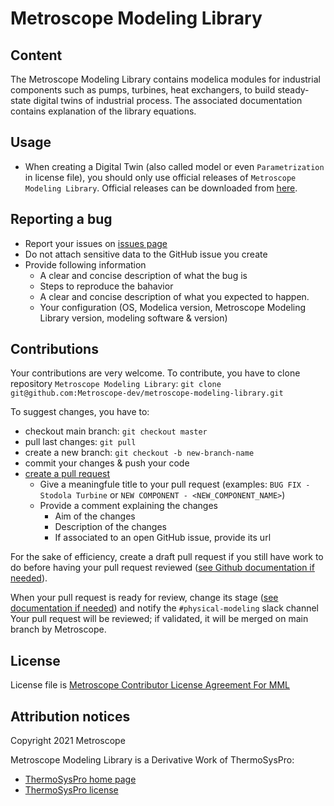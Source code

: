 # Metroscope Modeling Library

## Content

 The Metroscope Modeling Library contains modelica modules for industrial components such as pumps, turbines, heat exchangers, to build steady-state digital twins of industrial process. The associated documentation contains explanation of the library equations. 

## Usage

- When creating a Digital Twin (also called model or even `Parametrization` in license file), you should only use official releases of `Metroscope Modeling Library`. Official releases can be downloaded from [here](https://github.com/Metroscope-dev/metroscope-modeling-library/releases).

## Reporting a bug

- Report your issues on [issues page](https://github.com/Metroscope-dev/metroscope-modeling-library/issues)
- Do not attach sensitive data to the GitHub issue you create
- Provide following information
  - A clear and concise description of what the bug is
  - Steps to reproduce the bahavior
  - A clear and concise description of what you expected to happen.
  - Your configuration (OS, Modelica version, Metroscope Modeling Library version, modeling software & version)

## Contributions

Your contributions are very welcome. To contribute, you have to clone repository `Metroscope Modeling Library`: `git clone git@github.com:Metroscope-dev/metroscope-modeling-library.git`

To suggest changes, you have to:
- checkout main branch: `git checkout master`
- pull last changes: `git pull`
- create a new branch: `git checkout -b new-branch-name`
- commit your changes & push your code
- [create a pull request](https://github.com/Metroscope-dev/metroscope-modeling-library/pulls)
  - Give a meaningfule title to your pull request (examples: `BUG FIX - Stodola Turbine` or `NEW COMPONENT - <NEW_COMPONENT_NAME>`)
  - Provide a comment explaining the changes
    - Aim of the changes
    - Description of the changes
    - If associated to an open GitHub issue, provide its url

For the sake of efficiency, create a draft pull request if you still have work to do before having your pull request reviewed ([see Github documentation if needed](https://docs.github.com/en/github/collaborating-with-issues-and-pull-requests/creating-a-pull-request)).

When your pull request is ready for review, change its stage ([see documentation if needed](https://docs.github.com/en/github/collaborating-with-issues-and-pull-requests/changing-the-stage-of-a-pull-request)) and notify the `#physical-modeling` slack channel Your pull request will be reviewed; if validated, it will be merged on main branch by Metroscope.

## License

License file is [Metroscope Contributor License Agreement For MML](Metroscope_contributor_license_agreement_for_mml.docx)

## Attribution notices

Copyright 2021 Metroscope

Metroscope Modeling Library is a Derivative Work of ThermoSysPro:
- [ThermoSysPro home page](https://thermosyspro.com)
- [ThermoSysPro license](https://github.com/ThermoSysPro/ThermoSysPro/blob/master/LICENSE.md)
